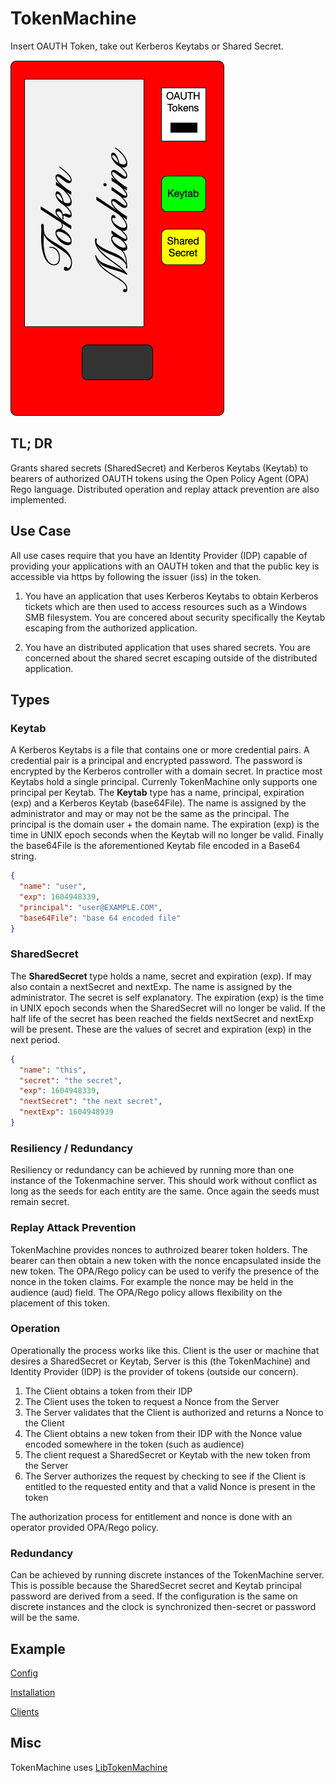 # TokenMachine

Insert OAUTH Token, take out Kerberos Keytabs or Shared Secret.

![TokenMachine icon](icon/tokenmachine.png)

## TL; DR

Grants shared secrets (SharedSecret) and Kerberos Keytabs (Keytab) to bearers of authorized OAUTH tokens using the Open Policy Agent (OPA) Rego language. Distributed operation and replay attack prevention are also implemented.

## Use Case

All use cases require that you have an Identity Provider (IDP) capable of providing your applications with an OAUTH token and that the public key is accessible via https by following the issuer (iss) in the token.

1. You have an application that uses Kerberos Keytabs to obtain Kerberos tickets which are then used to access resources such as a Windows SMB filesystem. You are concered about security specifically the Keytab escaping from the authorized application.

1. You have an distributed application that uses shared secrets. You are concerned about the shared secret escaping outside of the distributed application.

## Types

### Keytab

A Kerberos Keytabs is a file that contains one or more credential pairs. A credential pair is a principal and encrypted password. The password is encrypted by the Kerberos controller with a domain secret. In practice most Keytabs hold a single principal. Currenly TokenMachine only supports one principal per Keytab. The **Keytab** type has a name, principal, expiration (exp) and a Kerberos Keytab (base64File). The  name is assigned by the administrator and may or may not be the same as the principal.  The principal is the domain user + the domain name. The expiration (exp) is the time in UNIX epoch seconds when the Keytab will no longer be valid. Finally the base64File is the aforementioned Keytab file encoded in a Base64 string.

```json
{
  "name": "user",
  "exp": 1604948339,
  "principal": "user@EXAMPLE.COM",
  "base64File": "base 64 encoded file"
}
```

### SharedSecret

The **SharedSecret** type holds a name, secret and expiration (exp). If may also contain a nextSecret and nextExp. The name is assigned by the administrator. The secret is self explanatory. The expiration (exp) is the time in UNIX epoch seconds when the SharedSecret will no longer be valid. If the half life of the secret has been reached the fields nextSecret and nextExp will be present. These are the values of secret and expiration (exp) in the next period.

```json
{
  "name": "this",
  "secret": "the secret",
  "exp": 1604948339,
  "nextSecret": "the next secret",
  "nextExp": 1604948939
}

```
### Resiliency / Redundancy

Resiliency or redundancy can be achieved by running more than one instance of the Tokenmachine server. This should work without conflict as long as the seeds for each entity are the same. Once again the seeds must remain secret.

### Replay Attack Prevention

TokenMachine provides nonces to authroized bearer token holders. The bearer can then obtain a new token with the nonce encapsulated inside the new token. The OPA/Rego policy can be used to verify the presence of the nonce in the token claims. For example the nonce may be held in the audience (aud) field. The OPA/Rego policy allows flexibility on the placement of this token.



### Operation

Operationally the process works like this. Client is the user or machine that desires a SharedSecret or Keytab, Server is this (the TokenMachine) and Identity Provider (IDP) is the provider of tokens (outside our concern).

1. The Client obtains a token from their IDP
1. The Client uses the token to request a Nonce from the Server
1. The Server validates that the Client is authorized and returns a Nonce to the Client
1. The Client obtains a new token from their IDP with the Nonce value encoded somewhere in the token (such as audience)
1. The client request a SharedSecret or Keytab with the new token from the Server
1. The Server authorizes the request by checking to see if the Client is entitled to the requested entity and that a valid Nonce is present in the token

The authorization process for entitlement and nonce is done with an operator provided OPA/Rego policy.

### Redundancy

Can be achieved by running discrete instances of the TokenMachine server. This is possible because the SharedSecret secret and Keytab principal password are derived from a seed. If the configuration is the same on discrete instances and the clock is synchronized then-secret or password will be the same.

## Example

[Config](example/config)

[Installation](example/installation)

[Clients](example/clients)

## Misc

TokenMachine uses [LibTokenMachine](https://github.com/jodydadescott/libtokenmachine)
